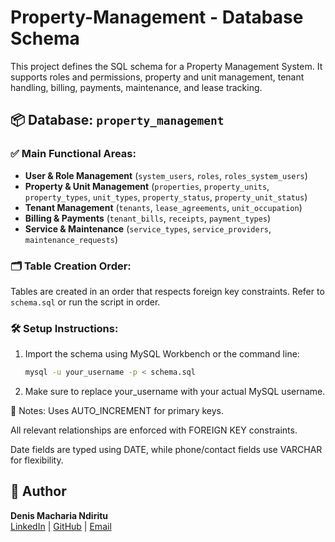 # Property-Management - Database Schema

This project defines the SQL schema for a Property Management System. It supports roles and permissions, property and unit management, tenant handling, billing, payments, maintenance, and lease tracking.

## 📦 Database: `property_management`

### ✅ Main Functional Areas:
- **User & Role Management** (`system_users`, `roles`, `roles_system_users`)
- **Property & Unit Management** (`properties`, `property_units`, `property_types`, `unit_types`, `property_status`, `property_unit_status`)
- **Tenant Management** (`tenants`, `lease_agreements`, `unit_occupation`)
- **Billing & Payments** (`tenant_bills`, `receipts`, `payment_types`)
- **Service & Maintenance** (`service_types`, `service_providers`, `maintenance_requests`)

### 🗂️ Table Creation Order:
Tables are created in an order that respects foreign key constraints. Refer to `schema.sql` or run the script in order.

### 🛠️ Setup Instructions:
1. Import the schema using MySQL Workbench or the command line:
   ```bash
   mysql -u your_username -p < schema.sql
2. Make sure to replace your_username with your actual MySQL username.

📌 Notes:
Uses AUTO_INCREMENT for primary keys.

All relevant relationships are enforced with FOREIGN KEY constraints.

Date fields are typed using DATE, while phone/contact fields use VARCHAR for flexibility.

## 👤 Author

**Denis Macharia Ndiritu**  
[LinkedIn](https://www.linkedin.com/in/denis-ndiritu-15b6a5341/) | [GitHub](https://github.com/seaSharkDenis) | [Email](mailto:denisndiritu1@gmail.com)
